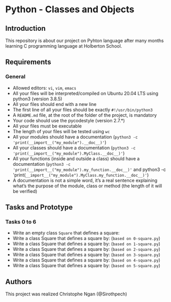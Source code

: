 # Python - Classes and Objects

## Introduction
This repository is about our project on Pyhton language after many months learning C programming language at Holberton School.

## Requirements
### General
* Allowed editors: `vi`, `vim`, `emacs`
* All your files will be interpreted/compiled on Ubuntu 20.04 LTS using python3 (version 3.8.5)
* All your files should end with a new line
* The first line of all your files should be exactly `#!/usr/bin/python3`
* A `README.md` file, at the root of the folder of the project, is mandatory
* Your code should use the pycodestyle (version 2.7.*)
* All your files must be executable
* The length of your files will be tested using `wc`
* All your modules should have a documentation (`python3 -c 'print(__import__("my_module").__doc__)'`)
* All your classes should have a documentation (`python3 -c 'print(__import__("my_module").MyClass.__doc__)'`)
* All your functions (inside and outside a class) should have a documentation (`python3 -c 'print(__import__("my_module").my_function.__doc__)'` and python3 -c 'print(`__import__("my_module").MyClass.my_function.__doc__)'`)
* A documentation is not a simple word, it’s a real sentence explaining what’s the purpose of the module, class or method (the length of it will be verified)

## Tasks and Prototype
### Tasks 0 to 6

* Write an empty class `Square` that defines a square:
* Write a class Square that defines a square by: (`based on 0-square.py`)
* Write a class Square that defines a square by: (`based on 1-square.py`)
* Write a class Square that defines a square by: (`based on 2-square.py`)
* Write a class Square that defines a square by: (`based on 3-square.py`)
* Write a class Square that defines a square by: (`based on 4-square.py`)
* Write a class Square that defines a square by: (`based on 5-square.py`)

## Authors
This project was realized Christophe Ngan (@Sirothpech)
